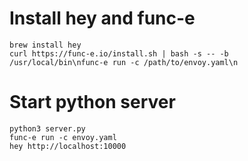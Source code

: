 # Install hey and func-e 

```shell
brew install hey
curl https://func-e.io/install.sh | bash -s -- -b /usr/local/bin\nfunc-e run -c /path/to/envoy.yaml\n
```

# Start python server

```shell
python3 server.py
func-e run -c envoy.yaml  
hey http://localhost:10000
```





